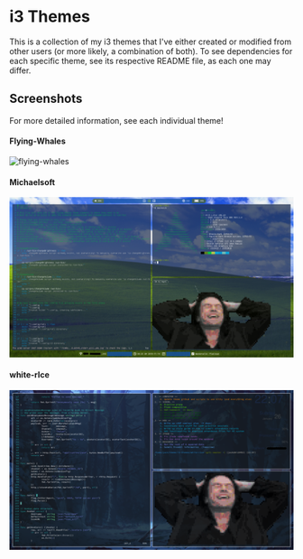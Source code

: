 # i3 Themes
This is a collection of my i3 themes that I've either created or modified from other users (or more likely, a combination of both). To see dependencies for each specific theme, see its respective README file, as each one may differ.


## Screenshots
For more detailed information, see each individual theme!

#### Flying-Whales
![flying-whales](https://raw.githubusercontent.com/Jfeatherstone/i3-themes/master/flying-whales/flying-whales_busy.png)


#### Michaelsoft
![michaelsoft](https://raw.githubusercontent.com/Jfeatherstone/i3-themes/master/michaelsoft/michaelsoft_busy.png)

#### white-rIce
![white-rIce](https://raw.githubusercontent.com/Jfeatherstone/i3-themes/master/white-rIce/white-rIce_busy.png)
